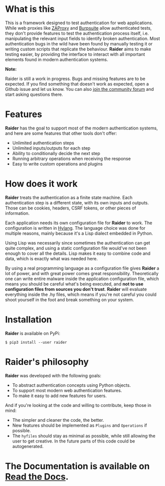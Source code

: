 # What is this

This is a framework designed to test authentication for web
applications. While web proxies like
[ZAProxy](https://www.zaproxy.org/) and
[Burpsuite](https://portswigger.net/burp) allow authenticated tests,
they don't provide features to test the authentication process itself,
i.e. manipulating the relevant input fields to identify broken
authentication. Most authentication bugs in the wild have been found
by manually testing it or writing custom scripts that replicate the
behaviour. **Raider** aims to make testing easier, by providing the
interface to interact with all important elements found in modern
authentication systems.

**Note:**

Raider is still a work in progress. Bugs and missing features are to
be expected. If you find something that doesn't work as expected, open
a Github issue and let us know. You can also [join the community
forum](https://community.digeex.de/) and start asking questions there.


# Features

**Raider** has the goal to support most of the modern authentication
systems, and here are some features that other tools don't offer:

* Unlimited authentication steps
* Unlimited inputs/outputs for each step
* Ability to conditionally decide the next step
* Running arbitrary operations when receiving the response
* Easy to write custom operations and plugins


# How does it work

**Raider** treats the authentication as a finite state machine. Each
authentication step is a different state, with its own inputs and
outputs. Those can be cookies, headers, CSRF tokens, or other pieces
of information.

Each application needs its own configuration file for **Raider** to
work. The configuration is written in
[Hylang](https://docs.hylang.org/). The language choice was done for
multiple reasons, mainly because it's a Lisp dialect embedded in
Python.

Using Lisp was necessarily since sometimes the authentication can get
quite complex, and using a static configuration file would've not been
enough to cover all the details. Lisp makes it easy to combine code
and data, which is exactly what was needed here.

By using a real programming language as a configuration file gives
**Raider** a lot of power, and with great power comes great
responsibility. Theoretically one can write entire malware inside the
application configuration file, which means you should be careful
what's being executed, and **not to use configuration files from
sources you don't trust**. **Raider** will evaluate everything inside
the .hy files, which means if you're not careful you could shoot
yourself in the foot and break something on your system.

# Installation

**Raider** is available on PyPi:

```
$ pip3 install --user raider
```

# Raider's philosophy

**Raider** was developed with the following goals:

* To abstract authentication concepts using Python objects.
* To support most modern web authentication features.
* To make it easy to add new features for users.


And if you're looking at the code and willing to contribute, keep
those in mind:

* The simpler and cleaner the code, the better.
* New features should be implemented as `Plugins` and
  `Operations` if possible.
* The `hyfiles` should stay as minimal as possible, while still
  allowing the user to get creative. In the future parts of this code
  could be autogenerated.



# The Documentation is available on [Read the Docs](https://raider.readthedocs.io/en/latest/).
